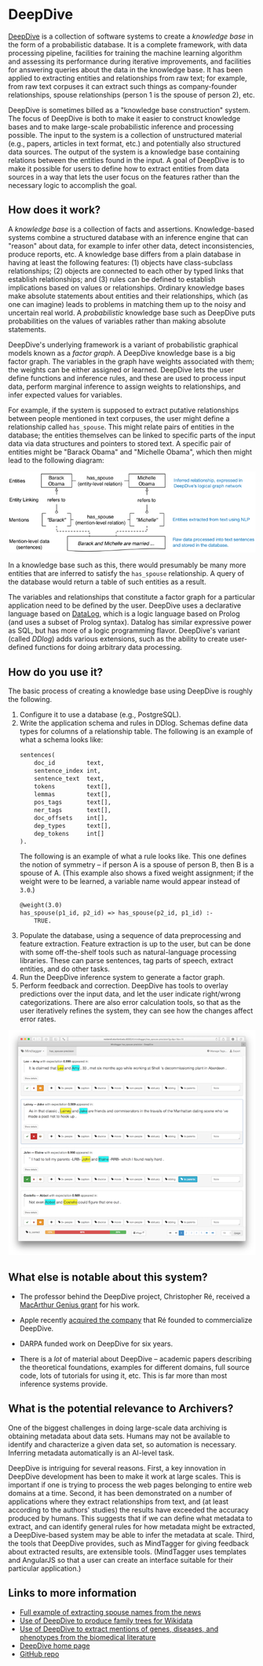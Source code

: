 DeepDive
========

[DeepDive](http://deepdive.stanford.edu) is a collection of software systems to create a _knowledge base_ in the form of a probabilistic database.  It is a complete framework, with data processing pipeline, facilities for training the machine learning algorithm and assessing its performance during iterative improvements, and facilities for answering queries about the data in the knowledge base.  It has been applied to extracting entities and relationships from raw text; for example, from raw text corpuses it can extract such things as company-founder relationships, spouse relationships (person&nbsp;1 is the spouse of person&nbsp;2), etc.  

DeepDive is sometimes billed as a "knowledge base construction" system.  The focus of DeepDive is both to make it easier to construct knowledge bases and to make large-scale probabilistic inference and processing possible.  The input to the system is a collection of unstructured material (e.g., papers, articles in text format, etc.) and potentially also structured data sources. The output of the system is a knowledge base containing relations between the entities found in the input.  A goal of DeepDive is to make it possible for users to define how to extract entities from data sources in a way that lets the user focus on the features rather than the necessary logic to accomplish the goal.


How does it work?
-----------------

A _knowledge base_ is a collection of facts and assertions. Knowledge-based systems combine a structured database with an inference engine that can "reason" about data, for example to infer other data, detect inconsistencies, produce reports, etc.  A knowledge base differs from a plain database in having at least the following features: (1) objects have class-subclass relationships; (2) objects are connected to each other by typed links that establish relationships; and (3) rules can be defined to establish implications based on values or relationships.  Ordinary knowledge bases make absolute statements about entities and their relationships, which (as one can imagine) leads to problems in matching them up to the noisy and uncertain real world.  A _probabilistic_ knowledge base such as DeepDive puts probabilities on the values of variables rather than making absolute statements.

DeepDive's underlying framework is a variant of probabilistic graphical models known as a _factor graph_.  A DeepDive knowledge base is a big factor graph.  The variables in the graph have weights associated with them; the weights can be either assigned or learned.  DeepDive lets the user define functions and inference rules, and these are used to process input data, perform marginal inference to assign weights to relationships, and infer expected values for variables.

For example, if the system is supposed to extract putative relationships between people mentioned in text corpuses, the user might define a relationship called `has_spouse`.  This might relate pairs of entities in the database; the entities themselves can be linked to specific parts of the input data via data structures and pointers to stored text.  A specific pair of entities might be "Barack Obama" and "Michelle Obama", which then might lead to the following diagram:

<p align="center">
    <img src="graphics/deepdive-entity-diagram.png"/>
</p>

In a knowledge base such as this, there would presumably be many more entities that are inferred to satisfy the `has_spouse` relationship.  A query of the database would return a table of such entities as a result. 

The variables and relationships that constitute a factor graph for a particular application need to be defined by the user.  DeepDive uses a declarative language based on [DataLog](https://en.wikipedia.org/wiki/Datalog), which is a logic language based on Prolog (and uses a subset of Prolog syntax).  Datalog has similar expressive power as SQL, but has more of a logic programming flavor.  DeepDive's variant (called _DDlog_) adds various extensions, such as the ability to create user-defined functions for doing arbitrary data processing.


How do you use it?
------------------

The basic process of creating a knowledge base using DeepDive is roughly the following.

1. Configure it to use a database (e.g., PostgreSQL).
2. Write the application schema and rules in DDlog.  Schemas define data types for columns of a relationship table.  The following is an example of what a schema looks like:
    ```
    sentences(
        doc_id         text,
        sentence_index int,
        sentence_text  text,
        tokens         text[],
        lemmas         text[],
        pos_tags       text[],
        ner_tags       text[],
        doc_offsets    int[],
        dep_types      text[],
        dep_tokens     int[]
    ).
    ```
    The following is an example of what a rule looks like. This one defines the notion of symmetry &ndash; if person A is a spouse of person B, then B is a spouse of A.  (This example also shows a fixed weight assignment; if the weight were to be learned, a variable name would appear instead of `3.0`.)
    ```
    @weight(3.0)
    has_spouse(p1_id, p2_id) => has_spouse(p2_id, p1_id) :-
        TRUE.
    ```
3. Populate the database, using a sequence of data preprocessing and feature extraction. Feature extraction is up to the user, but can be done with some off-the-shelf tools such as natural-language processing libraries.  These can parse sentences, tag parts of speech, extract entities, and do other tasks.
4. Run the DeepDive inference system to generate a factor graph.
5. Perform feedback and correction. DeepDive has tools to overlay predictions over the input data, and let the user indicate right/wrong categorizations.  There are also error calculation tools, so that as the user iteratively refines the system, they can see how the changes affect error rates.

<p align="center">
    <img src="graphics/deepdive-annotation-interface.png"/>
</p>


What else is notable about this system?
---------------------------------------

* The professor behind the DeepDive project, Christopher Ré, received a [MacArthur Genius grant](https://www.macfound.org/fellows/943/) for his work.

* Apple recently [acquired the company](http://appleinsider.com/articles/17/05/13/apple-acquires-dark-data-specialist-lattice-data-for-200m) that Ré founded to commercialize DeepDive.

* DARPA funded work on DeepDive for six years.

* There is a _lot_ of material about DeepDive &ndash; academic papers describing the theoretical foundations, examples for different domains, full source code, lots of tutorials for using it, etc.  This is far more than most inference systems provide.


What is the potential relevance to Archivers?
---------------------------------------------

One of the biggest challenges in doing large-scale data archiving is obtaining metadata about data sets.  Humans may not be available to identify and characterize a given data set, so automation is necessary.  Inferring metadata automatically is an AI-level task.

DeepDive is intriguing for several reasons.  First, a key innovation in DeepDive development has been to make it work at large scales.  This is important if one is trying to process the web pages belonging to entire web domains at a time.  Second, it has been demonstrated on a number of applications where they extract relationships from text, and (at least according to the authors' studies) the results have exceeded the accuracy produced by humans.  This suggests that if we can define what metadata to extract, and can identify general rules for how metadata might be extracted, a DeepDive-based system may be able to infer the metadata at scale.  Third, the tools that DeepDive provides, such as MindTagger for giving feedback about extracted results, are extensible tools.  (MindTagger uses templates and AngularJS so that a user can create an interface suitable for their particular application.)


Links to more information
-------------------------

* [Full example of extracting spouse names from the news](http://deepdive.stanford.edu/example-spouse)
* [Use of DeepDive to produce family trees for Wikidata](https://meta.wikimedia.org/wiki/Research:Wikipedia_Knowledge_Graph_with_DeepD)
* [Use of DeepDive to extract mentions of genes, diseases, and phenotypes from the biomedical literature](https://academic.oup.com/bioinformatics/article/32/1/106/1742428/Large-scale-extraction-of-gene-interactions-from)
* [DeepDive home page](http://deepdive.stanford.edu) 
* [GitHub repo](https://github.com/HazyResearch/deepdive) 
